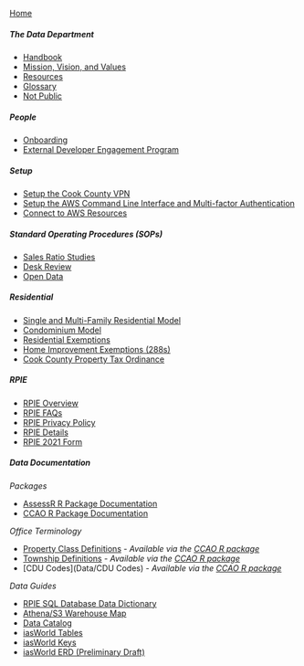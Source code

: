 [Home](Home)

##### The Data Department

* [Handbook](Handbook/Handbook)
* [Mission, Vision, and Values](Handbook/Mission-Vision-Values)
* [Resources](Handbook/Resources)
* [Glossary](Handbook/Glossary)
* [Not Public](Handbook/Not-Public)

##### People

* [Onboarding](People/Onboarding)
* [External Developer Engagement Program](People/Contributing)

##### Setup

* [Setup the Cook County VPN](Setup/Setup-the-Cook-County-VPN)
* [Setup the AWS Command Line Interface and Multi\-factor Authentication](Setup/Setup-the-AWS-Command-Line-Interface-and-Multi‐factor-Authentication)
* [Connect to AWS Resources](Setup/Connect-to-AWS-Resources)

##### Standard Operating Procedures (SOPs)

* [Sales Ratio Studies](SOPs/Sales-Ratio-Studies)
* [Desk Review](SOPs/Desk-Review)
* [Open Data](SOPs/Open-Data)

##### Residential

* [Single and Multi-Family Residential Model](https://gitlab.com/ccao-data-science---modeling/models/ccao_res_avm)
* [Condominium Model](https://gitlab.com/ccao-data-science---modeling/models/ccao_condo_avm)
* [Residential Exemptions](Residential/Residential-Exemptions)
* [Home Improvement Exemptions (288s)](Residential/Home-Improvement-Exemptions)
* [Cook County Property Tax Ordinance](https://library.municode.com/il/cook_county/codes/code_of_ordinances?nodeId=PTIGEOR_CH74TA_ARTIIREPRTA)

##### RPIE

* [RPIE Overview](RPIE/Overview)
* [RPIE FAQs](RPIE/FAQs)
* [RPIE Privacy Policy](RPIE/Privacy-Policy)
* [RPIE Details](RPIE/What-To-Expect)
* [RPIE 2021 Form](RPIE/RPIE2021)

##### Data Documentation

*Packages*

* [AssessR R Package Documentation](https://ccao-data-science---modeling.gitlab.io/packages/assessr/reference/)
* [CCAO R Package Documentation](https://ccao-data-science---modeling.gitlab.io/packages/ccao/reference/)

*Office Terminology*

* [Property Class Definitions](Data/class-definitions.pdf) - *Available via the [CCAO R package](https://gitlab.com/ccao-data-science---modeling/packages/ccao)*
* [Township Definitions](Data/Townships) - *Available via the [CCAO R package](https://gitlab.com/ccao-data-science---modeling/packages/ccao)*
* [CDU Codes](Data/CDU Codes) - *Available via the [CCAO R package](https://gitlab.com/ccao-data-science---modeling/packages/ccao)*

*Data Guides*

* [RPIE SQL Database Data Dictionary](RPIE/rpie-data-dictionary.xlsx)
* [Athena/S3 Warehouse Map](Data/warehouse_athena_map.xlsx)
* [Data Catalog](Data/data_catalog.xlsx)
* [iasWorld Tables](Data/iasworld_tables.xlsx)
* [iasWorld Keys](Data/Primary_Foreign_Keys_for_iasW_DB_-_in_use_as_of_6.14.21.xlsx)
* [iasWorld ERD (Preliminary Draft)](Data/system_of_record_erd.pdf)

